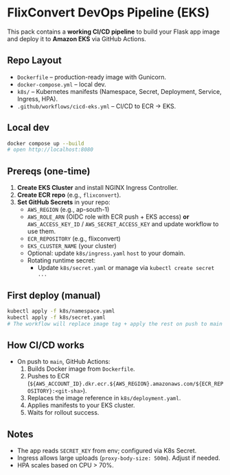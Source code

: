 # FlixConvert DevOps Pipeline (EKS)

This pack contains a **working CI/CD pipeline** to build your Flask app image and deploy it to **Amazon EKS** via GitHub Actions.

## Repo Layout
- `Dockerfile` – production-ready image with Gunicorn.
- `docker-compose.yml` – local dev.
- `k8s/` – Kubernetes manifests (Namespace, Secret, Deployment, Service, Ingress, HPA).
- `.github/workflows/cicd-eks.yml` – CI/CD to ECR → EKS.

## Local dev
```bash
docker compose up --build
# open http://localhost:8080
```

## Prereqs (one-time)
1. **Create EKS Cluster** and install NGINX Ingress Controller.
2. **Create ECR repo** (e.g., `flixconvert`).
3. **Set GitHub Secrets** in your repo:
   - `AWS_REGION` (e.g., ap-south-1)
   - `AWS_ROLE_ARN` (OIDC role with ECR push + EKS access) **or** `AWS_ACCESS_KEY_ID` / `AWS_SECRET_ACCESS_KEY` and update workflow to use them.
   - `ECR_REPOSITORY` (e.g., flixconvert)
   - `EKS_CLUSTER_NAME` (your cluster)
   - Optional: update `k8s/ingress.yaml` `host` to your domain.
   - Rotating runtime secret:
     - Update `k8s/secret.yaml` or manage via `kubectl create secret ...`

## First deploy (manual)
```bash
kubectl apply -f k8s/namespace.yaml
kubectl apply -f k8s/secret.yaml
# The workflow will replace image tag + apply the rest on push to main
```

## How CI/CD works
- On push to `main`, GitHub Actions:
  1. Builds Docker image from `Dockerfile`.
  2. Pushes to ECR (`${AWS_ACCOUNT_ID}.dkr.ecr.${AWS_REGION}.amazonaws.com/${ECR_REPOSITORY}:<git-sha>`).
  3. Replaces the image reference in `k8s/deployment.yaml`.
  4. Applies manifests to your EKS cluster.
  5. Waits for rollout success.

## Notes
- The app reads `SECRET_KEY` from env; configured via K8s Secret.
- Ingress allows large uploads (`proxy-body-size: 500m`). Adjust if needed.
- HPA scales based on CPU > 70%.
